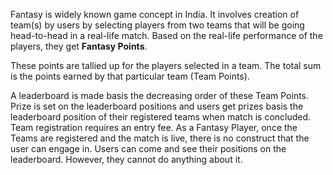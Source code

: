Fantasy is widely known game concept in India. It involves creation of team(s) by users by selecting players from two teams that will be going head-to-head in a real-life match. Based on the real-life performance of the players, they get **Fantasy Points**. 

These points are tallied up for the players selected in a team. The total sum is the points earned by that particular team (Team Points). 

A leaderboard is made basis the decreasing order of these Team Points. Prize is set on the leaderboard positions and users get prizes basis the leaderboard position of their registered teams when match is concluded. Team registration requires an entry fee. 
As a Fantasy Player, once the Teams are registered and the match is live, there is no construct that the user can engage in. Users can come and see their positions on the leaderboard. However, they cannot do anything about it. 